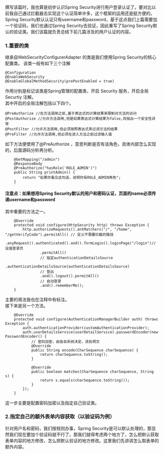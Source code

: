 撰写该篇时，我也算是初步认识Spring Security进行用户登录认证了。要对比以前我自己通过拦截器去实现这个认证简单许多，这个框架的运用还是挺方便的。  
Spring Security默认认证只有username和password，基于这点我们上篇需要加一个验证码，我们也通过Spring Security去验证，因此重写了Spring Security默认的验证类。我们该篇就负责总结下前几篇涉及的用户认证的内容。  
### 1.重要的类
继承自WebSecurityConfigurerAdapter 的类是我们使用Spring Security的核心配置类。
该类一般有如下三个注解

```
@Configuration
@EnableWebSecurity
@EnableGlobalMethodSecurity(prePostEnabled = true)
```
作用分别是标记该类是Spring管理的配置类，开启 Security 服务，开启全局 Securtiy 注解。  
其中开启的全局注解包括以下四个。

```
@PreAuthorize //在方法调用之前,基于表达式的计算结果来限制对方法的访问
@PostAuthorize //允许方法调用,但是如果表达式计算结果为false,将抛出一个安全性异常
@PostFilter //允许方法调用,但必须按照表达式来过滤方法的结果
@PreFilter //允许方法调用,但必须在进入方法之前过滤输入值
```
如下方法便使用了@PreAuthorize ，意思判断是否有该角色，具体内部怎么实现的，后面源码分析再分析。

```
	@GetMapping("/admin")
	@ResponseBody
	@PreAuthorize("hasRole('ROLE_ADMIN')")
	public String printAdmin() {
		return "如果你看见这句话，说明你有ROLE_ADMIN角色";
	}
```
#### 注意点：如果想用Spring Security默认的用户和密码认证，页面的name必须传递username和password  
其中重要的方法之一。

```
	@Override
	protected void configure(HttpSecurity http) throws Exception {
		http.authorizeRequests().antMatchers("/", "/home", "/getVerifyCode").permitAll() // 定义不需要拦截的路径
				.anyRequest().authenticated().and().formLogin().loginPage("/login")// 设值登录页
				.permitAll()
				// 指定authenticationDetailsSource
				.authenticationDetailsSource(authenticationDetailsSource)
				// 登出
				.and().logout().permitAll()
				// 自动登录
				.and().rememberMe();
	}
```
主要的用法我也在注释中有标注。  
接下来是另一个方法。
```
	@Override
	protected void configure(AuthenticationManagerBuilder auth) throws Exception {
		auth.authenticationProvider(customAuthenticationProvider);
		auth.userDetailsService(userDetailService).passwordEncoder(new PasswordEncoder() {
			// 密码加密，由各自系统决定，该处明文
			@Override
			public String encode(CharSequence charSequence) {
				return charSequence.toString();
			}

			@Override
			public boolean matches(CharSequence charSequence, String s) {
				return s.equals(charSequence.toString());
			}
		});
	}
```
这一步主要是配置密码加密以及指定自己验证类。

### 2.指定自己的额外表单内容获取（以验证码为例）
针对用户名和密码，我们按规则办事，Spring Security是可以默认处理的，那显然我们现在要加个验证码就不行了。那我们就得考虑两个地方了，怎么把默认获取表单内容的地方修改，怎么把默认验证的地方修改。这里我们先讲讲怎么取表单的额外内容。  

